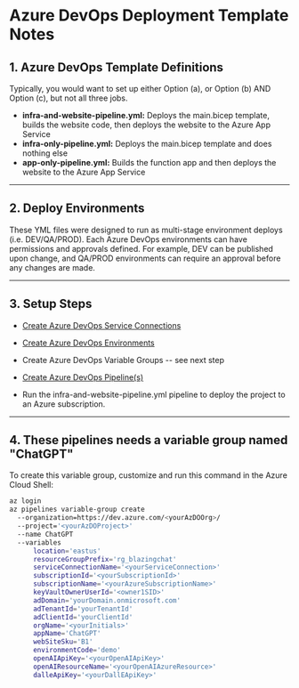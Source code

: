 # Azure DevOps Deployment Template Notes

## 1. Azure DevOps Template Definitions

Typically, you would want to set up either Option (a), or Option (b) AND Option (c), but not all three jobs.

- **infra-and-website-pipeline.yml:** Deploys the main.bicep template, builds the website code, then deploys the website to the Azure App Service
- **infra-only-pipeline.yml:** Deploys the main.bicep template and does nothing else
- **app-only-pipeline.yml:** Builds the function app and then deploys the website to the Azure App Service

---

## 2. Deploy Environments

These YML files were designed to run as multi-stage environment deploys (i.e. DEV/QA/PROD). Each Azure DevOps environments can have permissions and approvals defined. For example, DEV can be published upon change, and QA/PROD environments can require an approval before any changes are made.

---

## 3. Setup Steps

- [Create Azure DevOps Service Connections](https://docs.luppes.com/CreateServiceConnections/)

- [Create Azure DevOps Environments](https://docs.luppes.com/CreateDevOpsEnvironments/)

- Create Azure DevOps Variable Groups -- see next step

- [Create Azure DevOps Pipeline(s)](https://docs.luppes.com/CreateNewPipeline/)

- Run the infra-and-website-pipeline.yml pipeline to deploy the project to an Azure subscription.

---

## 4. These pipelines needs a variable group named "ChatGPT"

To create this variable group, customize and run this command in the Azure Cloud Shell:

``` bash
az login
az pipelines variable-group create 
  --organization=https://dev.azure.com/<yourAzDOOrg>/ 
  --project='<yourAzDOProject>'
  --name ChatGPT 
  --variables 
      location='eastus'
      resourceGroupPrefix='rg_blazingchat'
      serviceConnectionName='<yourServiceConnection>'
      subscriptionId='<yourSubscriptionId>'
      subscriptionName='<yourAzureSubscriptionName>'
      keyVaultOwnerUserId='<owner1SID>'
      adDomain='yourDomain.onmicrosoft.com'
      adTenantId='yourTenantId'
      adClientId='yourClientId'
      orgName='<yourInitials>'
      appName='ChatGPT'
      webSiteSku='B1'
      environmentCode='demo'
      openAIApiKey='<yourOpenAIApiKey>'
      openAIResourceName='<yourOpenAIAzureResource>'
      dalleApiKey='<yourDallEApiKey>'
```

